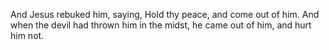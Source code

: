 And Jesus rebuked him, saying, Hold thy peace, and come out of him. And when the devil had thrown him in the midst, he came out of him, and hurt him not.
